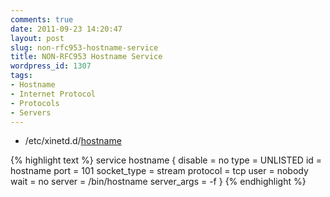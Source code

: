 ```yaml
---
comments: true
date: 2011-09-23 14:20:47
layout: post
slug: non-rfc953-hostname-service
title: NON-RFC953 Hostname Service
wordpress_id: 1307
tags:
- Hostname
- Internet Protocol
- Protocols
- Servers
---
```



	
  * /etc/xinetd.d/[hostname](http://en.wikipedia.org/wiki/Hostname)


{% highlight text %}
service hostname {
    disable         = no
    type            = UNLISTED
    id              = hostname
    port            = 101
    socket_type     = stream
    protocol        = tcp
    user            = nobody
    wait            = no
    server          = /bin/hostname
    server_args     = -f
}
{% endhighlight %}
